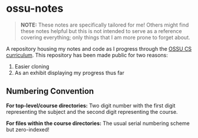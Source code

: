 # ossu-notes
> **NOTE:** These notes are specifically tailored for me! Others might find these notes helpful but this is not intended to serve as a reference covering everything; only things that I am more prone to forget about.

A repository housing my notes and code as I progress through the [OSSU CS curriculum](https://github.com/ossu/computer-science). This repository has been made public for two reasons:
1. Easier cloning
2. As an exhibit displaying my progress thus far

## Numbering Convention
**For top-level/course directories:** Two digit number with the first digit representing the subject and the second digit representing the course.

**For files within the course directories:** The usual serial numbering scheme but zero-indexed! 
